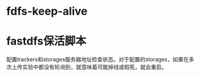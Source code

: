# fdfs-keep-alive
# fastdfs保活脚本

配置trackers和storages服务器地址检查状态。对于配置的storages，如果在多次上传实验中都没有轮询到，就意味着可能掉线或假死，就会重启。
